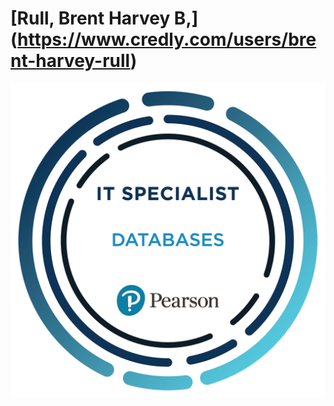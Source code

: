 # [Rull, Brent Harvey B,] (https://www.credly.com/users/brent-harvey-rull)
![ALT TEXT](it-specialist-databases.png)

